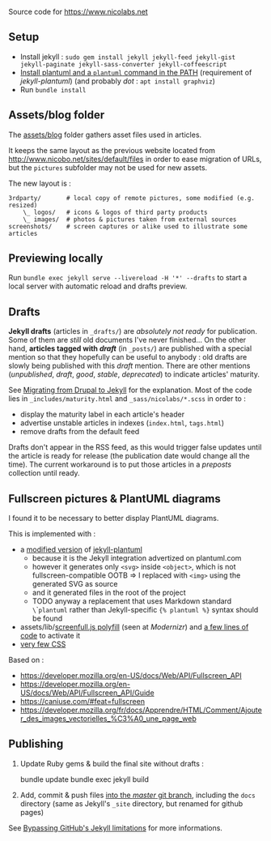 Source code for https://www.nicolabs.net

## Setup

- Install jekyll : `sudo gem install jekyll jekyll-feed jekyll-gist jekyll-paginate jekyll-sass-converter jekyll-coffeescript`
- [Install plantuml and a `plantuml` command in the PATH](https://github.com/yegor256/jekyll-plantuml#install-plantumljar) (requirement of *jekyll-plantuml*) (and probably *dot* : `apt install graphviz`)
- Run `bundle install`


## Assets/blog folder

The [assets/blog](assets/blog) folder gathers asset files used in articles.

It keeps the same layout as the previous website located from http://www.nicobo.net/sites/default/files in order to ease migration of URLs, but the `pictures` subfolder may not be used for new assets.

The new layout is :

    3rdparty/       # local copy of remote pictures, some modified (e.g. resized)
        \_ logos/   # icons & logos of third party products
        \_ images/  # photos & pictures taken from external sources
    screenshots/    # screen captures or alike used to illustrate some articles


## Previewing locally

Run `bundle exec jekyll serve --livereload -H '*' --drafts` to start a local server with automatic reload and drafts preview.


## Drafts

**Jekyll drafts** (articles in `_drafts/`) are *absolutely not ready* for publication. Some of them are *still* old documents I've never finished...
On the other hand, **articles tagged with _draft_** (in `_posts/`) are published with a special mention so that they hopefully can be useful to anybody : old drafts are slowly being published with this *draft* mention.
There are other mentions (*unpublished*, *draft*, *good*, *stable*, *deprecated*) to indicate articles' maturity.

See [Migrating from Drupal to Jekyll](_posts/Migrating-from-Drupal-to-Jekyll.md) for the explanation.
Most of the code lies in `_includes/maturity.html` and `_sass/nicolabs/*.scss` in order to :
- display the maturity label in each article's header
- advertise unstable articles in indexes (`index.html`, `tags.html`)
- remove drafts from the default feed

Drafts don't appear in the RSS feed, as this would trigger false updates until the article is ready for release (the publication date would change all the time).
The current workaround is to put those articles in a *preposts* collection until ready.


## Fullscreen pictures & PlantUML diagrams

I found it to be necessary to better display PlantUML diagrams.

This is implemented with :
- a [modified version](_plugins/jekyll-plantuml.rb) of [jekyll-plantuml](https://github.com/yegor256/jekyll-plantuml)
    - because it is the Jekyll integration advertized on plantuml.com
    - however it generates only `<svg>` inside `<object>`, which is not fullscreen-compatible OOTB => I replaced with `<img>` using the generated SVG as source
    - and it generated files in the root of the project
    - TODO anyway a replacement that uses Markdown standard `  \`\``plantuml` rather than Jekyll-specific `{% plantuml %}` syntax should be found
- assets/lib/[screenfull.js polyfill](https://github.com/sindresorhus/screenfull.js) (seen at *Modernizr*) and [a few lines of code](/_includes/head.html) to activate it
- [very few CSS](_sass/nicolabs/layout.css)

Based on :
- https://developer.mozilla.org/en-US/docs/Web/API/Fullscreen_API
- https://developer.mozilla.org/en-US/docs/Web/API/Fullscreen_API/Guide
- https://caniuse.com/#feat=fullscreen
- https://developer.mozilla.org/fr/docs/Apprendre/HTML/Comment/Ajouter_des_images_vectorielles_%C3%A0_une_page_web


## Publishing

1. Update Ruby gems & build the final site without drafts :

    bundle update
    bundle exec jekyll build

2. Add, commit & push files [into the *master* git branch](https://help.github.com/en/github/working-with-github-pages/about-github-pages#publishing-sources-for-github-pages-sites), including the `docs` directory (same as Jekyll's `_site` directory, but renamed for github pages)

See [Bypassing GitHub's Jekyll limitations](_posts/2020-04-13-Bypassing-GitHub-Jekyll-limitations.md) for more informations.

